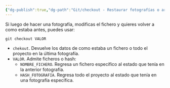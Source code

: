```yaml
---
{"dg-publish":true,"dg-path":"Git/checkout - Restaurar fotografías o archivos específicos en Git.md","permalink":"/git/checkout-restaurar-fotografias-o-archivos-especificos-en-git/","created":"2024-03-27T16:18","updated":"2024-03-27T19:23"}
---
```



Si luego de hacer una fotografía, modificas el fichero y quieres volver a como estaba antes, puedes usar:
```shell
git checkout VALOR
```
- `chekout`. Devuelve los datos de como estaba un fichero o todo el proyecto en la última fotografía.
- `VALOR`. Admite ficheros o hash:
   - `NOMBRE_FICHERO`. Regresa un fichero específico al estado que tenía en la anterior fotografía.
   - `HASH_FOTOGRAFIA`. Regresa todo el proyecto al estado que tenía en una fotografía específica.